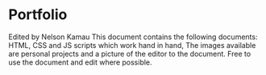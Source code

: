 # Portfolio
Edited by Nelson Kamau
This document contains the following documents: HTML, CSS and JS scripts which work hand in hand, The images available are personal projects and a picture of the editor to the document.
Free to use the document and edit where possible.
